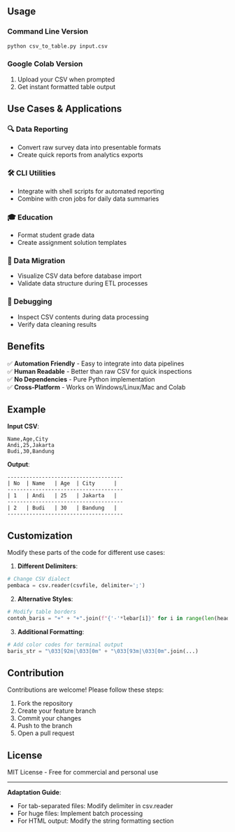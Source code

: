 ## Usage

### Command Line Version
```bash
python csv_to_table.py input.csv
```

### Google Colab Version
1. Upload your CSV when prompted
2. Get instant formatted table output

## Use Cases & Applications

### 🔍 Data Reporting
- Convert raw survey data into presentable formats
- Create quick reports from analytics exports

### 🛠️ CLI Utilities
- Integrate with shell scripts for automated reporting
- Combine with cron jobs for daily data summaries

### 🎓 Education
- Format student grade data
- Create assignment solution templates

### 💾 Data Migration
- Visualize CSV data before database import
- Validate data structure during ETL processes

### 🐛 Debugging
- Inspect CSV contents during data processing
- Verify data cleaning results

## Benefits

✅ **Automation Friendly** - Easy to integrate into data pipelines  
✅ **Human Readable** - Better than raw CSV for quick inspections  
✅ **No Dependencies** - Pure Python implementation  
✅ **Cross-Platform** - Works on Windows/Linux/Mac and Colab  

## Example

**Input CSV**:
```csv
Name,Age,City
Andi,25,Jakarta
Budi,30,Bandung
```

**Output**:
```
-------------------------------------
| No  | Name   | Age  | City      |
-------------------------------------
| 1   | Andi   | 25   | Jakarta   |
-------------------------------------
| 2   | Budi   | 30   | Bandung   |
-------------------------------------
```

## Customization

Modify these parts of the code for different use cases:

1. **Different Delimiters**:
```python
# Change CSV dialect
pembaca = csv.reader(csvfile, delimiter=';')
```

2. **Alternative Styles**:
```python
# Modify table borders
contoh_baris = "+" + "+".join(f"{'-'*lebar[i]}" for i in range(len(header))) + "+"
```

3. **Additional Formatting**:
```python
# Add color codes for terminal output
baris_str = "\033[92m|\033[0m" + "\033[93m|\033[0m".join(...)
```

## Contribution

Contributions are welcome! Please follow these steps:
1. Fork the repository
2. Create your feature branch
3. Commit your changes
4. Push to the branch
5. Open a pull request

## License

MIT License - Free for commercial and personal use

---

**Adaptation Guide**:
- For tab-separated files: Modify delimiter in csv.reader
- For huge files: Implement batch processing
- For HTML output: Modify the string formatting section
